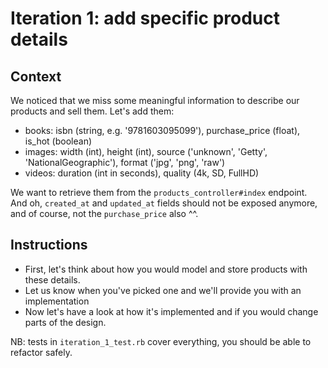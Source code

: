 # Iteration 1: add specific product details

## Context 

We noticed that we miss some meaningful information to describe our products and sell them.
Let's add them:

- books: isbn (string, e.g. '9781603095099'), purchase_price (float), is_hot (boolean)
- images: width (int), height (int), source ('unknown', 'Getty', 'NationalGeographic'), format ('jpg', 'png', 'raw')
- videos: duration (int in seconds), quality (4k, SD, FullHD)

We want to retrieve them from the `products_controller#index` endpoint.
And oh, `created_at` and `updated_at` fields should not be exposed anymore, and of course, not the `purchase_price` also ^^.

## Instructions

* First, let's think about how you would model and store products with these details.
* Let us know when you've picked one and we'll provide you with an implementation
* Now let's have a look at how it's implemented and if you would change parts of the design.

NB: tests in `iteration_1_test.rb` cover everything, you should be able to refactor safely.
